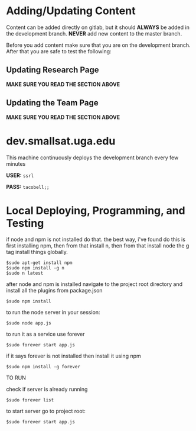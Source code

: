 # Adding/Updating Content
Content can be added directly on gitlab, but it should **ALWAYS** be added in the development branch. **NEVER** add new content to the master branch.

Before you add content make sure that you are on the development branch. After that you are safe to test the following:

## Updating Research Page
**MAKE SURE YOU READ THE SECTION ABOVE**

## Updating the Team Page
**MAKE SURE YOU READ THE SECTION ABOVE**

# dev.smallsat.uga.edu
This machine continuously deploys the development branch every few minutes

**USER:** `ssrl`

**PASS:** `tacobell;;`

# Local Deploying, Programming, and Testing
if node and npm is not installed do that. the best way, i've found do this is first installing npm, then from that install n, then from that install node
the g tag install things globally.

```
$sudo apt-get install npm
$sudo npm install -g n
$sudo n latest
```

after node and npm is installed navigate to the project root directory and install all the plugins from package.json

```
$sudo npm install
```

to run the node server in your session:

```
$sudo node app.js
```

to run it as a service use forever

```
$sudo forever start app.js
```

if it says forever is not installed then install it using npm

```
$sudo npm install -g forever
```

TO RUN

check if server is already running
```
$sudo forever list
```

to start server go to project root:

```
$sudo forever start app.js
```
